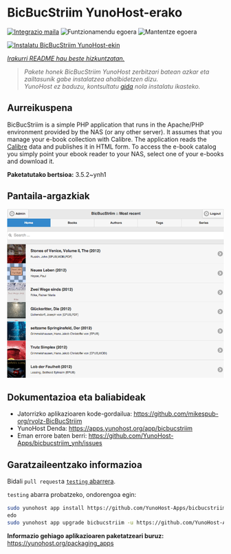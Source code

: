 <!--
Ohart ongi: README hau automatikoki sortu da <https://github.com/YunoHost/apps/tree/master/tools/readme_generator>ri esker
EZ editatu eskuz.
-->

# BicBucStriim YunoHost-erako

[![Integrazio maila](https://dash.yunohost.org/integration/bicbucstriim.svg)](https://ci-apps.yunohost.org/ci/apps/bicbucstriim/) ![Funtzionamendu egoera](https://ci-apps.yunohost.org/ci/badges/bicbucstriim.status.svg) ![Mantentze egoera](https://ci-apps.yunohost.org/ci/badges/bicbucstriim.maintain.svg)

[![Instalatu BicBucStriim YunoHost-ekin](https://install-app.yunohost.org/install-with-yunohost.svg)](https://install-app.yunohost.org/?app=bicbucstriim)

*[Irakurri README hau beste hizkuntzatan.](./ALL_README.md)*

> *Pakete honek BicBucStriim YunoHost zerbitzari batean azkar eta zailtasunik gabe instalatzea ahalbidetzen dizu.*  
> *YunoHost ez baduzu, kontsultatu [gida](https://yunohost.org/install) nola instalatu ikasteko.*

## Aurreikuspena

BicBucStriim is a simple PHP application that runs in the Apache/PHP environment provided by the NAS (or any other server). It assumes that you manage your e-book collection with Calibre. The application reads the [Calibre](https://calibre-ebook.com/) data and publishes it in HTML form. To access the e-book catalog you simply point your ebook reader to your NAS, select one of your e-books and download it.


**Paketatutako bertsioa:** 3.5.2~ynh1

## Pantaila-argazkiak

![BicBucStriim(r)en pantaila-argazkia](./doc/screenshots/bbs-121-recent.png)

## Dokumentazioa eta baliabideak

- Jatorrizko aplikazioaren kode-gordailua: <https://github.com/mikespub-org/rvolz-BicBucStriim>
- YunoHost Denda: <https://apps.yunohost.org/app/bicbucstriim>
- Eman errore baten berri: <https://github.com/YunoHost-Apps/bicbucstriim_ynh/issues>

## Garatzaileentzako informazioa

Bidali `pull request`a [`testing` abarrera](https://github.com/YunoHost-Apps/bicbucstriim_ynh/tree/testing).

`testing` abarra probatzeko, ondorengoa egin:

```bash
sudo yunohost app install https://github.com/YunoHost-Apps/bicbucstriim_ynh/tree/testing --debug
edo
sudo yunohost app upgrade bicbucstriim -u https://github.com/YunoHost-Apps/bicbucstriim_ynh/tree/testing --debug
```

**Informazio gehiago aplikazioaren paketatzeari buruz:** <https://yunohost.org/packaging_apps>
